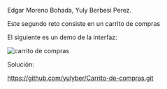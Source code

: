 Edgar Moreno Bohada, Yuly Berbesi Perez.

Este segundo reto consiste en un carrito de compras

El siguiente es un demo de la interfaz:

![carrito de compras](https://user-images.githubusercontent.com/113151593/202616431-28fb2424-eca8-4342-a039-f8c097029e8d.gif)

Solución:

https://github.com/yulyber/Carrito-de-compras.git
